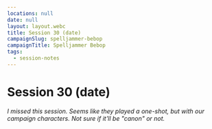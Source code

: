```yaml
---
locations: null
date: null
layout: layout.webc
title: Session 30 (date)
campaignSlug: spelljammer-bebop
campaignTitle: Spelljammer Bebop
tags:
  - session-notes
---
```

# Session 30 (date)

*I missed this session. Seems like they played a one-shot, but with our campaign characters. Not sure if it'll be "canon" or not.*
